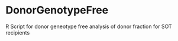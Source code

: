 # DonorGenotypeFree
R Script for donor geneotype free analysis of donor fraction for SOT recipients
